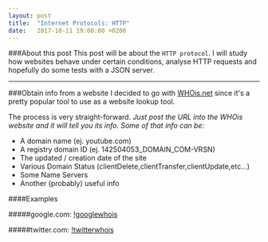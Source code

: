 ```yaml
---
layout: post
title:  "Internet Protocols: HTTP"
date:   2017-10-11 19:08:00 +0200
---
```


###About this post
This post will be about the `HTTP protocol`.
I will study how websites behave under certain conditions, analyse HTTP requests and hopefully do some tests with a JSON server.

* * *

###Obtain info from a website
I decided to go with [WHOis.net](https://www.whois.net) since it's a pretty popular tool to use as a website lookup tool.

The process is very straight-forward. *Just post the URL into the WHOis website and it will tell you its info. Some of that info can be:*

- A domain name (ej. youtube.com)
- A registry domain ID (ej. 142504053_DOMAIN_COM-VRSN)
- The updated / creation date of the site
- Various Domain Status (clientDelete,clientTransfer,clientUpdate,etc...)
- Some Name Servers
- Another (probably) useful info

####Examples

#####google.com:
[!googlewhois](https://i.imgur.com/3GAJHxE.png)

#####twitter.com:
[!twitterwhois](https://i.imgur.com/fkNwF9T.png)
